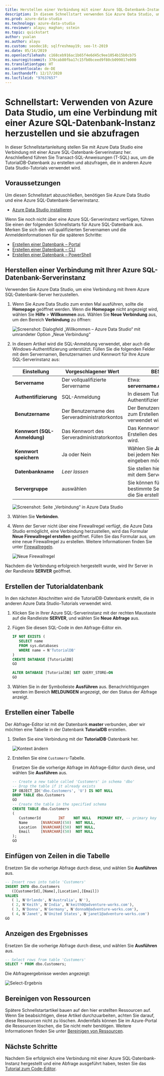 ```yaml
---
title: Herstellen einer Verbindung mit einer Azure SQL-Datenbank-Instanz und deren Abfrage
description: In diesem Schnellstart verwenden Sie Azure Data Studio, um eine Verbindung mit einem Azure SQL-Datenbank-Server herzustellen. Anschließend erstellen Sie eine Datenbank und fragen diese ab.
ms.prod: azure-data-studio
ms.technology: azure-data-studio
ms.reviewer: alayu; maghan; sstein
ms.topic: quickstart
author: yualan
ms.author: alayu
ms.custom: seodec18; sqlfreshmay19; seo-lt-2019
ms.date: 05/14/2019
ms.openlocfilehash: c168ceb916ac1b65f4e6d45c9ee1054b15b0cb75
ms.sourcegitcommit: 370cab80fba17c15fb0bceed9f80cb099017e000
ms.translationtype: HT
ms.contentlocale: de-DE
ms.lasthandoff: 12/17/2020
ms.locfileid: "97637657"
---
```

# <a name="quickstart-use-azure-data-studio-to-connect-and-query-azure-sql-database"></a>Schnellstart: Verwenden von Azure Data Studio, um eine Verbindung mit einer Azure SQL-Datenbank-Instanz herzustellen und sie abzufragen

In dieser Schnellstartanleitung stellen Sie mit Azure Data Studio eine Verbindung mit einer Azure SQL-Datenbank-Serverinstanz her. Anschließend führen Sie Transact-SQL-Anweisungen (T-SQL) aus, um die TutorialDB-Datenbank zu erstellen und abzufragen, die in anderen Azure Data Studio-Tutorials verwendet wird.

## <a name="prerequisites"></a>Voraussetzungen

Um diesen Schnellstart abzuschließen, benötigen Sie Azure Data Studio und eine Azure SQL-Datenbank-Serverinstanz.

- [Azure Data Studio installieren](./download-azure-data-studio.md)

Wenn Sie noch nicht über eine Azure SQL-Serverinstanz verfügen, führen Sie einen der folgenden Schnellstarts für Azure SQL-Datenbank aus. Merken Sie sich den voll qualifizierten Servernamen und die Anmeldeinformationen für die späteren Schritte:

- [Erstellen einer Datenbank – Portal](/azure/sql-database/sql-database-get-started-portal)
- [Erstellen einer Datenbank – CLI](/azure/sql-database/sql-database-get-started-cli)
- [Erstellen einer Datenbank – PowerShell](/azure/sql-database/sql-database-get-started-powershell)


## <a name="connect-to-your-azure-sql-database-server"></a>Herstellen einer Verbindung mit Ihrer Azure SQL-Datenbank-Serverinstanz

Verwenden Sie Azure Data Studio, um eine Verbindung mit Ihrem Azure SQL-Datenbank-Server herzustellen.

1. Wenn Sie Azure Data Studio zum ersten Mal ausführen, sollte die **Homepage** geöffnet werden. Wenn die **Homepage** nicht angezeigt wird, wählen Sie **Hilfe** > **Willkommen** aus. Wählen Sie **Neue Verbindung** aus, um den Bereich **Verbindung** zu öffnen:
   
   ![Screenshot: Dialogfeld „Willkommen – Azure Data Studio“ mit umrandeter Option „Neue Verbindung“](media/quickstart-sql-database/new-connection-icon.png)

2. In diesem Artikel wird die SQL-Anmeldung verwendet, aber auch die Windows-Authentifizierung unterstützt. Füllen Sie die folgenden Felder mit dem Servernamen, Benutzernamen und Kennwort für Ihre Azure SQL-Serverinstanz aus:

   | Einstellung       | Vorgeschlagener Wert | BESCHREIBUNG |
   | ------------ | ------------------ | ------------------------------------------------- | 
   | **Servername** | Der vollqualifizierte Servername | Etwa: **servername.database.windows.net**. |
   | **Authentifizierung** | SQL-Anmeldung| In diesem Tutorial wird die SQL-Authentifizierung verwendet. |
   | **Benutzername** | Der Benutzername des Serveradministratorkontos | Der Benutzername des Kontos, das zum Erstellen des Servers verwendet wird. |
   | **Kennwort (SQL-Anmeldung)** | Das Kennwort des Serveradministratorkontos | Das Kennwort des Kontos, das zum Erstellen des Servers verwendet wird. |
   | **Kennwort speichern** | Ja oder Nein | Wählen Sie **Ja** aus, wenn Sie nicht bei jedem Neustart Ihr Kennwort eingeben möchten. |
   | **Datenbankname** | *Leer lassen* | Sie stellen hier nur eine Verbindung mit dem Server her. |
   | **Servergruppe** | <Default> auswählen | Sie können für dieses Feld eine bestimmte Servergruppe festlegen, die Sie erstellt haben. | 

   ![Screenshot: Seite „Verbindung“ in Azure Data Studio](media/quickstart-sql-database/new-connection-screen.png)  

3. Wählen Sie **Verbinden**.

4. Wenn der Server nicht über eine Firewallregel verfügt, die Azure Data Studio ermöglicht, eine Verbindung herzustellen, wird das Formular **Neue Firewallregel erstellen** geöffnet. Füllen Sie das Formular aus, um eine neue Firewallregel zu erstellen. Weitere Informationen finden Sie unter [Firewallregeln](/azure/sql-database/sql-database-firewall-configure).

   ![Neue Firewallregel](media/quickstart-sql-database/firewall.png)  

Nachdem die Verbindung erfolgreich hergestellt wurde, wird Ihr Server in der Randleiste **SERVER** geöffnet.

## <a name="create-the-tutorial-database"></a>Erstellen der Tutorialdatenbank

In den nächsten Abschnitten wird die TutorialDB-Datenbank erstellt, die in anderen Azure Data Studio-Tutorials verwendet wird.

1. Klicken Sie in Ihrer Azure SQL-Serverinstanz mit der rechten Maustaste auf die Randleiste **SERVER**, und wählen Sie **Neue Abfrage** aus.

1. Fügen Sie diesen SQL-Code in den Abfrage-Editor ein.

   ```sql
   IF NOT EXISTS (
      SELECT name
      FROM sys.databases
      WHERE name = N'TutorialDB'
   )
   CREATE DATABASE [TutorialDB]
   GO

   ALTER DATABASE [TutorialDB] SET QUERY_STORE=ON
   GO
   ```

1. Wählen Sie in der Symbolleiste **Ausführen** aus. Benachrichtigungen werden im Bereich **MELDUNGEN** angezeigt, der den Status der Abfrage anzeigt.

## <a name="create-a-table"></a>Erstellen einer Tabelle

Der Abfrage-Editor ist mit der Datenbank **master** verbunden, aber wir möchten eine Tabelle in der Datenbank **TutorialDB** erstellen. 

1. Stellen Sie eine Verbindung mit der **TutorialDB**-Datenbank her.

   ![Kontext ändern](media/quickstart-sql-database/change-context2.png)



1. Erstellen Sie eine `Customers`-Tabelle. 

   Ersetzen Sie die vorherige Abfrage im Abfrage-Editor durch diese, und wählen Sie **Ausführen** aus.

   ```sql
   -- Create a new table called 'Customers' in schema 'dbo'
   -- Drop the table if it already exists
   IF OBJECT_ID('dbo.Customers', 'U') IS NOT NULL
   DROP TABLE dbo.Customers
   GO
   -- Create the table in the specified schema
   CREATE TABLE dbo.Customers
   (
      CustomerId        INT    NOT NULL   PRIMARY KEY, -- primary key column
      Name      [NVARCHAR](50)  NOT NULL,
      Location  [NVARCHAR](50)  NOT NULL,
      Email     [NVARCHAR](50)  NOT NULL
   );
   GO
   ```


## <a name="insert-rows-into-the-table"></a>Einfügen von Zeilen in die Tabelle

Ersetzen Sie die vorherige Abfrage durch diese, und wählen Sie **Ausführen** aus.

   ```sql
   -- Insert rows into table 'Customers'
   INSERT INTO dbo.Customers
      ([CustomerId],[Name],[Location],[Email])
   VALUES
      ( 1, N'Orlando', N'Australia', N''),
      ( 2, N'Keith', N'India', N'keith0@adventure-works.com'),
      ( 3, N'Donna', N'Germany', N'donna0@adventure-works.com'),
      ( 4, N'Janet', N'United States', N'janet1@adventure-works.com')
   GO
   ```

## <a name="view-the-result"></a>Anzeigen des Ergebnisses

Ersetzen Sie die vorherige Abfrage durch diese, und wählen Sie **Ausführen** aus.

   ```sql
   -- Select rows from table 'Customers'
   SELECT * FROM dbo.Customers;
   ```

Die Abfrageergebnisse werden angezeigt:

   ![Select-Ergebnis](media/quickstart-sql-database/select-results2.png)


## <a name="clean-up-resources"></a>Bereinigen von Ressourcen

Spätere Schnellstartartikel bauen auf den hier erstellten Ressourcen auf. Wenn Sie beabsichtigen, diese Artikel durchzuarbeiten, achten Sie darauf, diese Ressourcen nicht zu löschen. Andernfalls können Sie im Azure-Portal die Ressourcen löschen, die Sie nicht mehr benötigen. Weitere Informationen finden Sie unter [Bereinigen von Ressourcen](/azure/sql-database/sql-database-get-started-portal#clean-up-resources).

## <a name="next-steps"></a>Nächste Schritte

Nachdem Sie erfolgreich eine Verbindung mit einer Azure SQL-Datenbank-Instanz hergestellt und eine Abfrage ausgeführt haben, testen Sie das [Tutorial zum Code-Editor](tutorial-sql-editor.md).